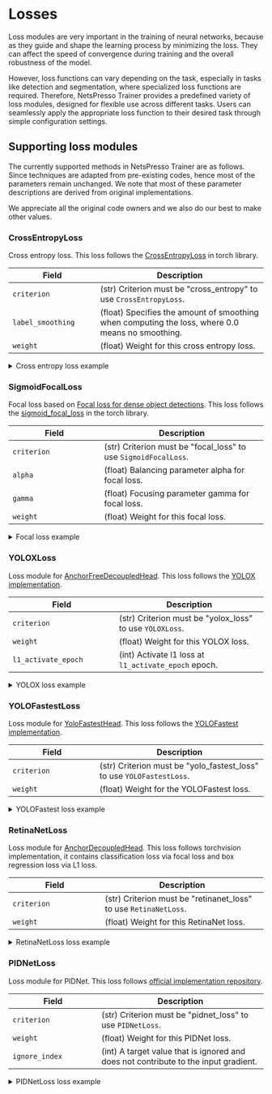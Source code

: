 # Losses

Loss modules are very important in the training of neural networks, because as they guide and shape the learning process by minimizing the loss. They can affect the speed of convergence during training and the overall robustness of the model. 

However, loss functions can vary depending on the task, especially in tasks like detection and segmentation, where specialized loss functions are required. Therefore, NetsPresso Trainer provides a predefined variety of loss modules, designed for flexible use across different tasks. Users can seamlessly apply the appropriate loss function to their desired task through simple configuration settings.


## Supporting loss modules

The currently supported methods in NetsPresso Trainer are as follows. Since techniques are adapted from pre-existing codes, hence most of the parameters remain unchanged. We note that most of these parameter descriptions are derived from original implementations.

We appreciate all the original code owners and we also do our best to make other values.

### CrossEntropyLoss

Cross entropy loss. This loss follows the [CrossEntropyLoss](https://pytorch.org/docs/stable/generated/torch.nn.CrossEntropyLoss.html) in torch library.

| Field <img width=200/> | Description |
|---|---|
| `criterion` | (str) Criterion must be "cross_entropy" to use `CrossEntropyLoss`. |
| `label_smoothing` | (float) Specifies the amount of smoothing when computing the loss, where 0.0 means no smoothing. |
| `weight` | (float) Weight for this cross entropy loss. |

<details>
  <summary>Cross entropy loss example</summary>
  ```yaml
  model:
    losses:
      - criterion: cross_entropy
        label_smoothing: 0.1
        weight: ~
  ```
</details>

### SigmoidFocalLoss

Focal loss based on [Focal loss for dense object detections](https://openaccess.thecvf.com/content_ICCV_2017/papers/Lin_Focal_Loss_for_ICCV_2017_paper.pdf). This loss follows the [sigmoid_focal_loss](https://pytorch.org/vision/main/generated/torchvision.ops.sigmoid_focal_loss.html) in the torch library.

| Field <img width=200/> | Description |
|---|---|
| `criterion` | (str) Criterion must be "focal_loss" to use `SigmoidFocalLoss`. |
| `alpha` | (float) Balancing parameter alpha for focal loss. |
| `gamma` | (float) Focusing parameter gamma for focal loss. |
| `weight` | (float) Weight for this focal loss. |

<details>
  <summary>Focal loss example</summary>
  ```yaml
  model:
    losses:
      - criterion: focal_loss
        alpha: 0.25
        gamma: 2.0
        weight: ~
  ```
</details>

### YOLOXLoss

Loss module for [AnchorFreeDecoupledHead](../../models/heads/anchorfreedecoupledhead.md). This loss follows the [YOLOX implementation](https://github.com/Megvii-BaseDetection/YOLOX).

| Field <img width=200/> | Description |
|---|---|
| `criterion` | (str) Criterion must be "yolox_loss" to use `YOLOXLoss`. |
| `weight` | (float) Weight for this YOLOX loss. |
| `l1_activate_epoch` | (int) Activate l1 loss at `l1_activate_epoch` epoch. |

<details>
  <summary>YOLOX loss example</summary>
  ```yaml
  model:
    losses:
      - criterion: yolox_loss
        weight: ~
        l1_activate_epoch: 1
  ```
</details>

### YOLOFastestLoss

Loss module for [YoloFastestHead](../../models/heads/yolofastesthead.md). This loss follows the [YOLOFastest implementation](https://github.com/dog-qiuqiu/Yolo-Fastest).

| Field <img width=200/> | Description |
|---|---|
| `criterion` | (str) Criterion must be "yolo_fastest_loss" to use `YOLOFastestLoss`. |
| `weight` | (float) Weight for the YOLOFastest loss. |

<details>
  <summary>YOLOFastest loss example</summary>
  ```yaml
  model:
    losses:
      - criterion: yolo_fastest_loss
        weight: ~
  ```
</details>

### RetinaNetLoss 

Loss module for [AnchorDecoupledHead](../../models/heads/anchordecoupledhead.md). This loss follows torchvision implementation, it contains classification loss via focal loss and box regression loss via L1 loss.

| Field <img width=200/> | Description |
|---|---|
| `criterion` | (str) Criterion must be "retinanet_loss" to use `RetinaNetLoss`. |
| `weight` | (float) Weight for this RetinaNet loss. |

<details>
  <summary>RetinaNetLoss loss example</summary>
  ```yaml
  model:
    losses:
      - criterion: retinanet_loss
        weight: ~
  ```
</details>

### PIDNetLoss

Loss module for PIDNet. This loss follows [official implementation repository](https://github.com/XuJiacong/PIDNet).

| Field <img width=200/> | Description |
|---|---|
| `criterion` | (str) Criterion must be "pidnet_loss" to use `PIDNetLoss`. |
| `weight` | (float) Weight for this PIDNet loss. |
| `ignore_index` | (int) A target value that is ignored and does not contribute to the input gradient. |

<details>
  <summary>PIDNetLoss loss example</summary>
  ```yaml
  model:
    losses:
      - criterion: pidnet_loss
        weight: ~
        ignore_index: 255
  ```
</details>
